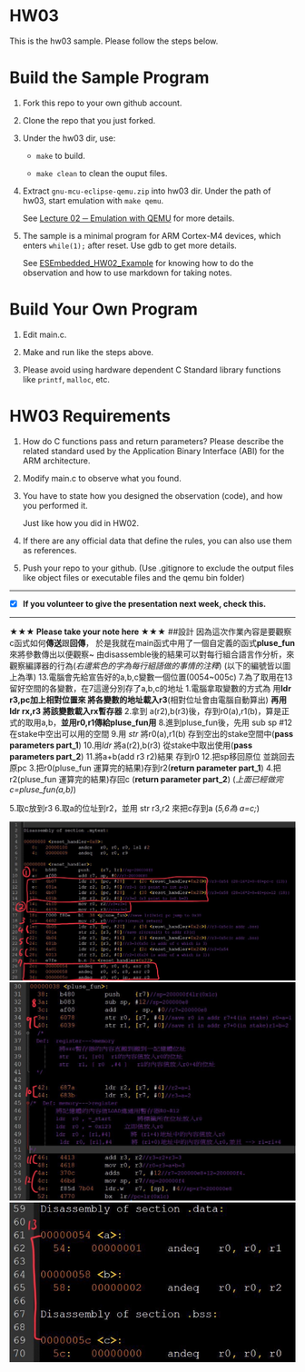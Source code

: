 HW03
===
This is the hw03 sample. Please follow the steps below.

# Build the Sample Program

1. Fork this repo to your own github account.

2. Clone the repo that you just forked.

3. Under the hw03 dir, use:

	* `make` to build.

	* `make clean` to clean the ouput files.

4. Extract `gnu-mcu-eclipse-qemu.zip` into hw03 dir. Under the path of hw03, start emulation with `make qemu`.

	See [Lecture 02 ─ Emulation with QEMU] for more details.

5. The sample is a minimal program for ARM Cortex-M4 devices, which enters `while(1);` after reset. Use gdb to get more details.

	See [ESEmbedded_HW02_Example] for knowing how to do the observation and how to use markdown for taking notes.

# Build Your Own Program

1. Edit main.c.

2. Make and run like the steps above.

3. Please avoid using hardware dependent C Standard library functions like `printf`, `malloc`, etc.

# HW03 Requirements

1. How do C functions pass and return parameters? Please describe the related standard used by the Application Binary Interface (ABI) for the ARM architecture.

2. Modify main.c to observe what you found.

3. You have to state how you designed the observation (code), and how you performed it.

	Just like how you did in HW02.

3. If there are any official data that define the rules, you can also use them as references.

4. Push your repo to your github. (Use .gitignore to exclude the output files like object files or executable files and the qemu bin folder)

[Lecture 02 ─ Emulation with QEMU]: http://www.nc.es.ncku.edu.tw/course/embedded/02/#Emulation-with-QEMU
[ESEmbedded_HW02_Example]: https://github.com/vwxyzjimmy/ESEmbedded_HW02_Example

--------------------

- [x] **If you volunteer to give the presentation next week, check this.**

--------------------

**★★★ Please take your note here ★★★**
##設計
因為這次作業內容是要觀察c函式如何**傳送**跟**回傳**，
於是我就在main函式中用了一個自定義的函式**pluse_fun**來將參數傳出以便觀察~
由disassemble後的結果可以對每行組合語言作分析，來觀察編譯器的行為(*右邊紫色的字為每行組語做的事情的注釋*)
(以下的編號皆以圖上為準)
13.電腦會先給宣告好的a,b,c變數一個位置(0054~005c)
7.為了取用在13留好空間的各變數，在7這邊分別存了a,b,c的地址
1.電腦拿取變數的方式為 用**ldr r3,pc加上相對位置來 將各變數的地址載入r3**(相對位址會由電腦自動算出)
                         **再用 ldr  rx,r3 將該變數載入rx暫存器**
2.拿到 a(r2),b(r3)後，存到r0(a),r1(b)，算是正式的取用a,b，**並用r0,r1傳給pluse_fun用**
8.進到pluse_fun後，先用 sub sp #12 在stake中空出可以用的空間
9.用 *str* 將r0(a),r1(b) 存到空出的stake空間中(**pass parameters part_1**)
10.用*ldr* 將a(r2),b(r3) 從stake中取出使用(**pass parameters part_2**)
11.將a+b(add r3 r2)結果 存到r0
12.把sp移回原位 並跳回去原pc
3.把r0(pluse_fun 運算完的結果)存到r2(**return parameter part_1**)
4.把r2(pluse_fun 運算完的結果)存回c (**return parameter part_2**)
(*上面已經做完 c=pluse_fun(a,b)*)

5.取c放到r3
6.取a的位址到r2，並用 str r3,r2 來把c存到a
(*5,6為 a=c;*)

![圖片參考名稱](https://github.com/Way0405/ESEmbedded_HW03/blob/master/IMG_0817.jpg "pic_embedded_hw3_1")
![圖片參考名稱](https://github.com/Way0405/ESEmbedded_HW03/blob/master/IMG_0818.jpg "pic_embedded_hw3_2")
![圖片參考名稱](https://github.com/Way0405/ESEmbedded_HW03/blob/master/IMG_0819.jpg "pic_embedded_hw3_3")
